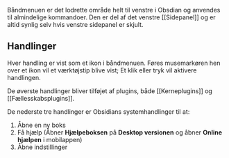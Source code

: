 Båndmenuen er det lodrette område helt til venstre i Obsdian og anvendes til almindelige kommandoer. Den er del af det venstre [[Sidepanel]] og er altid synlig selv hvis venstre sidepanel er skjult.

## Handlinger

Hver handling er vist som et ikon i båndmenuen. Føres musemarkøren hen over et ikon vil et værktøjstip blive vist; Et klik eller tryk vil aktivere handlingen.

De øverste handlinger bliver tilføjet af plugins, både [[Kerneplugins]] og [[Fællesskabsplugins]].

De nederste tre handlinger er Obsidians systemhandlinger til at:

1. Åbne en ny boks
2. Få hjælp (Åbner **Hjælpeboksen** på **Desktop versionen** og åbner **Online hjælpen** i mobilappen)
3. Åbne indstillinger
